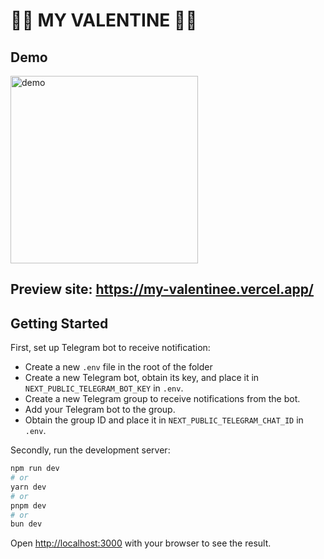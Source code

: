 # 🌹🌹 MY VALENTINE 🌹🌹

## Demo
<img src="docs/demo.gif" alt="demo" style="width:300px;"/>

## Preview site:  https://my-valentinee.vercel.app/

## Getting Started

First, set up Telegram bot to receive notification:
- Create a new `.env` file in the root of the folder
- Create a new Telegram bot, obtain its key, and place it in `NEXT_PUBLIC_TELEGRAM_BOT_KEY` in `.env`.
- Create a new Telegram group to receive notifications from the bot.
- Add your Telegram bot to the group.
- Obtain the group ID and place it in `NEXT_PUBLIC_TELEGRAM_CHAT_ID` in `.env`.

Secondly, run the development server:

```bash
npm run dev
# or
yarn dev
# or
pnpm dev
# or
bun dev
```

Open [http://localhost:3000](http://localhost:3000) with your browser to see the result.
